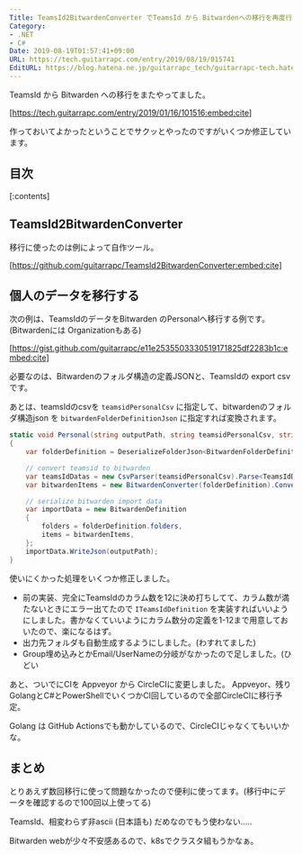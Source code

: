 ```yaml
---
Title: TeamsId2BitwardenConverter でTeamsId から Bitwardenへの移行を再度行う
Category:
- .NET
- C#
Date: 2019-08-19T01:57:41+09:00
URL: https://tech.guitarrapc.com/entry/2019/08/19/015741
EditURL: https://blog.hatena.ne.jp/guitarrapc_tech/guitarrapc-tech.hatenablog.com/atom/entry/26006613399510169
---
```


TeamsId から Bitwarden への移行をまたやってました。

[https://tech.guitarrapc.com/entry/2019/01/16/101516:embed:cite]

作っておいてよかったということでサクッとやったのですがいくつか修正しています。


## 目次

[:contents]

## TeamsId2BitwardenConverter

移行に使ったのは例によって自作ツール。

[https://github.com/guitarrapc/TeamsId2BitwardenConverter:embed:cite]

## 個人のデータを移行する

次の例は、TeamsIdのデータをBitwarden のPersonalへ移行する例です。(Bitwardenには Organizationもある)

[https://gist.github.com/guitarrapc/e11e2535503330519171825df2283b1c:embed:cite]

必要なのは、Bitwardenのフォルダ構造の定義JSONと、TeamsIdの export csv です。

あとは、teamsIdのcsvを `teamsidPersonalCsv` に指定して、bitwardenのフォルダ構造json を `bitwardenFolderDefinitionJson` に指定すれば変換されます。

```cs
static void Personal(string outputPath, string teamsidPersonalCsv, string bitwardenFolderDefinitionJson)
{
    var folderDefinition = DeserializeFolderJson<BitwardenFolderDefinition>(bitwardenFolderDefinitionJson);

    // convert teamsid to bitwarden
    var teamsIdDatas = new CsvParser(teamsidPersonalCsv).Parse<TeamsIdDefinition4>();
    var bitwardenItems = new BitwardenConverter(folderDefinition).Convert(teamsIdDatas, defaultGroup: "TestGroup");

    // serialize bitwarden import data
    var importData = new BitwardenDefinition
    {
        folders = folderDefinition.folders,
        items = bitwardenItems,
    };
    importData.WriteJson(outputPath);
}
```

使いにくかった処理をいくつか修正しました。

* 前の実装、完全にTeamsIdのカラム数を12に決め打ちしてて、カラム数が満たないときにエラー出てたので `ITeamsIdDefinition` を実装すればいいようにしました。書かなくていいようにカラム数分の定義を1-12まで用意しておいたので、楽になるはず。
* 出力先フォルダも自動生成するようにしました。(わすれてました)
* Group埋め込みとかEmail/UserNameの分岐がなかったので足しました。(ひどい

あと、ついでにCIを Appveyor から CircleCIに変更しました。
Appveyor、残り GolangとC#とPowerShellでいくつかCI回しているので全部CircleCIに移行予定。

Golang は GitHub Actionsでも動かしているので、CircleCIじゃなくてもいいかな。

## まとめ

とりあえず数回移行に使って問題なかったので便利に使ってます。(移行中にデータを確認するので100回以上使ってる)

TeamsId、相変わらず非ascii (日本語も) だめなのでもう使わない.....

Bitwarden webが少々不安感あるので、k8sでクラスタ組もうかなぁ。

